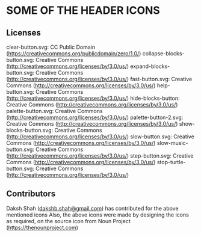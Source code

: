SOME OF THE HEADER ICONS
========================

Licenses
--------

clear-button.svg: CC Public Domain (https://creativecommons.org/publicdomain/zero/1.0/)
collapse-blocks-button.svg: Creative Commons (http://creativecommons.org/licenses/by/3.0/us/)
expand-blocks-button.svg: Creative Commons (http://creativecommons.org/licenses/by/3.0/us/)
fast-button.svg: Creative Commons (http://creativecommons.org/licenses/by/3.0/us/)
help-button.svg: Creative Commons (http://creativecommons.org/licenses/by/3.0/us/)
hide-blocks-button: Creative Commons (http://creativecommons.org/licenses/by/3.0/us/)
palette-button.svg: Creative Commons (http://creativecommons.org/licenses/by/3.0/us/)
palette-button-2.svg: Creative Commons (http://creativecommons.org/licenses/by/3.0/us/)
show-blocks-button.svg: Creative Commons (http://creativecommons.org/licenses/by/3.0/us/)
slow-button.svg: Creative Commons (http://creativecommons.org/licenses/by/3.0/us/)
slow-music-button.svg: Creative Commons (http://creativecommons.org/licenses/by/3.0/us/)
step-button.svg: Creative Commons (http://creativecommons.org/licenses/by/3.0/us/)
stop-turtle-button.svg: Creative Commons (http://creativecommons.org/licenses/by/3.0/us/)

Contributors
------------
Daksh Shah (dakshb.shah@gmail.com) has contributed for the above mentioned icons
Also, the above icons were made by designing the icons as required, on the source icon from Noun Project (https://thenounproject.com)